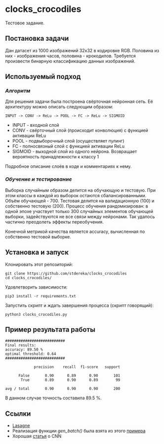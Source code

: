 # **clocks_crocodiles**

Тестовое задание.

## Постановка задачи

Дан датасет из 1000 изображений 32x32 в кодировке RGB. Половина из них - 
изображения часов, половина - крокодилов. Требуется произвести бинарную классификацию
данных изображений.

## Используемый подход

### *Алгоритм*
Для решения задачи была построена свёрточная нейронная сеть. Её архитектуру можно
описать следующим образом:

    INPUT -> CONV -> ReLu -> POOL -> FC -> ReLu -> SIGMOID

* INPUT - входной слой
* CONV - свёрточный слой (происходит конволюция) с функцией активации ReLu
* POOL - подвыборочный слой (осуществляет пулинг)
* FC - полносвязный слой с функцией активации ReLu
* SIGMOID - выходной слой из одного нейрона. Возвращает вероятность принадлежности к
классу 1

Подробное описание слоёв в коде и комментариях к нему.

### *Обучение и тестирование*
Выборка случайным образом делится на обучающую и тестовую. При этом классы в каждой
из выборок остаются сбалансированными. Объём обучающей - 700. Тестовая делится на
валидационную (100) и собственно тестовую (200). Процесс обучения рандомизирован: в
одной эпохе участвует только 300 случайных элементов обучающей выборки, задействуются
не все связи между нейронами. Так удалось частично преодолеть эффекты переобучения.

Конечной метрикой качества является accuracy, вычисленная по собственно тестовой
выборке.

## Установка и запуск

Клонировать этот репозиторий:

    git clone https://github.com/stdereka/clocks_crocodiles
    cd clocks_crocodiles/

Удовлетворить зависимости:

    pip3 install -r requirements.txt

Запустить скрипт и ждать завершения процесса (скрипт говорящий):

    python3 clocks_crocodiles.py
    
## Пример результата работы

    ###########################
    Final results:
    accuracy: 89.50 %
    optimal threshold: 0.64
    ###########################
    
                 precision    recall  f1-score   support
    
          False       0.90      0.89      0.90       101
           True       0.89      0.90      0.89        99
    
    avg / total       0.90      0.90      0.90       200

В данном случае точность составила 89.5 %.

## Ссылки

* [Lasagne](https://github.com/Lasagne/Lasagne)
* Реализация функции *gen_batch()* была взята из этого 
[примера](https://github.com/Lasagne/Lasagne/blob/master/examples/mnist.py)
* Хорошая [статья](https://cs231n.github.io/convolutional-networks/) о CNN